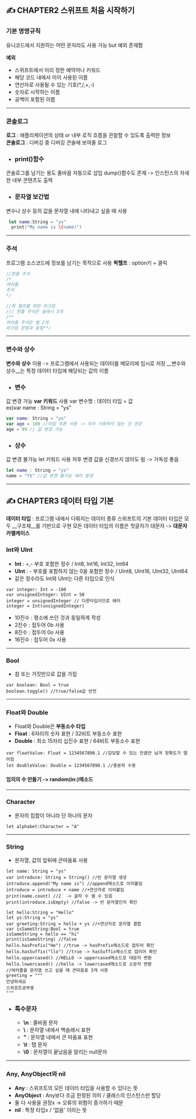 ## &#9997; CHAPTER2 스위프트 처음 시작하기

### 기본 명명규칙
유니코드에서 지원하는 어떤 문자라도 사용 가능 but 예외 존재함

__예외__
- 스위프트에서 미리 정한 예약어나 키워드
- 해당 코드 내에서 이미 사용된 이름
- 연산자로 사용될 수 있는 기호(*,/,+,-)
- 숫자로 시작하는 이름
- 공백이 포함된 이름
---
### 콘솔로그
__로그__ : 애플리케이션의 상태 or 내부 로직 흐름을 관찰할 수 있도록 출력한 정보  
__콘솔로그__ : 디버깅 중 디버깅 콘솔에 보여줄 로그

- ### print()함수
콘솔로그를 남기는 용도
줄바꿈 자동으로 삽입
dump()함수도 존재 -> 인스턴스의 자세한 내부 콘텐츠도 출력

- ### 문자열 보간법
변수나 상수 등의 값을 문자열 내에 나타내고 싶을 때 사용
```swift
 let name:String = "ys"
  print("My name is \(name)")
```
---

### 주석
프로그램 소스코드에 정보를 남기는 목적으로 사용
__퀵헬프__ : option키 + 클릭
```swift
//한줄 주석
/*
여러줄 
주석
*/
```
```swift
//퀵 헬프를 위한 마크업
/// 한줄 주석은 슬래시 3개
/**
여러줄 주석은 별 2개
마크업 문법과 동일**/
```
---

### 변수와 상수
__변수와 상수__ 이용 -> 프로그램에서 사용되는 데이터를 메모리에 임시로 저장
__변수와 상수__는 특정 데이터 타입에 해당되는 값의 이름
- ### 변수
값 변경 가능
__var 키워드__ 사용
var 변수명 : 데이터 타입 = 값   
ex)var name : String = "ys"
```swift
var name: String = "ys"
var age = 100 //타입 추론 사용 -> 자주 사용하지 않는 것 권장
age = 99 // 값 변경 가능
```
- ### 상수
값 변경 불가능
let 키워드 사용
차후 변경 값을 신경쓰지 않아도 됨 -> 가독성 좋음
```swift
let name : String = "ys"
name = "YS" //값 변경 불가능 에러 발생
```

---  
  
## &#9997; CHAPTER3 데이터 타입 기본

__데이터 타입__ : 프로그램 내에서 다뤄지는 데이터 종류
스위프트의 기본 데이터 타입은 모두 __구조체__를 기반으로 구현
모든 데이터 타입의 이름은 첫글자가 대문자 -> __대문자 카멜케이스__

### Int와 UInt
- __Int__ : +,- 부호 포함한 정수 / Int8, Int16, Int32, Int64 
- __UInt__ : - 부호를 포함하지 않는 0을 포함한 정수 / UInt8, UInt16, UInt32, UInt64
- 같은 정수라도 Int와 UInt는 다른 타입으로 인식
```
var integer: Int = -100
var unsignedInteger: UInt = 50
integer = unsignedInteger // 다른타입이므로 에러
integer = Int(unsignedInteger)
```

- 10진수 : 평소에 쓰던 것과 동일하게 작성
- 2진수 : 접두어 0b 사용
- 8진수 : 접두어 0o 사용
- 16진수 : 접두어 0x 사용

---

### Bool
- 참 또는 거짓만으로 값을 가짐
```
var boolean: Bool = true
boolean.toggle() //true/false값 반전
```
---

### Float와 Double
- Float와 Double은 __부동소수 타입__
- __Float__ : 6자리의 숫자 표현 / 32비트 부동소수 표현
- __Double__ : 최소 15자리 십진수 표현 / 64비트 부동소수 표현
```
var floatValue: Float = 1234567890.1 //감당할 수 있는 만큼만 남겨 정확도가 떨어짐
let doubleValue: Double = 1234567890.1 //충분히 수용
```

#### 임의의 수 만들기 -> __random(in:)메소드__

---

### Character
- 문자의 집합이 아니라 단 하나의 문자
```
let alphabet:Character = "A"
```

---

### String
- 문자열, 값의 앞뒤에 큰따옴표 사용
```
let name: String = "ys"
var introduce: String = String() //빈 문자열 생성
introduce.append("My name is") //append메소드로 이어붙임
introduce = introduce + name //+연산자로 이어붙임
print(name.count) //2  -> 글자 수 셀 수 있음
print(introduce.isEmpty) //false -> 빈 문자열인지 확인
```
```
let hello:String = "Hello"
let ys:String = "ys"
var greeting:String = hello + ys //+연산자로 문자열 결합
var isSameString:Bool = true
isSameString = hello == "hi"
print(isSameString) //false
hello.hasPrefix("He") //true -> hasPrefix메소드로 접두어 확인
hello.hasSuffix("llo") //true -> hasSuffix메소드로 접미어 확인
hello.uppercased() //HELLO -> uppercased메소드로 대문자 변환
hello.lowercased() //hello -> lowercased메소드로 소문자 변환
//여러줄을 문자열 쓰고 싶을 때 큰따옴표 3개 사용
greeting = """
안녕하세요
스위프트공부중
"""
```

 - ### 특수문자
    - __\n__ : 줄바꿈 문자
    - __\\__ : 문자열 내에서 백슬래시 표현
    - __\"__ : 문자열 내에서 큰 따옴표 표현
    - __\t__ : 탭 문자
    - __\0__ : 문자열이 끝났음을 알리는 null문자
    
---
    
### Any, AnyObject와 nil
- __Any__ : 스위프트의 모든 데이터 타입을 사용할 수 있다는 뜻
- __AnyObject__ : Any보다 조금 한정된 의미 / 클래스의 인스턴스만 할당
- 둘 다 사용을 권장x -> 오류의 위험이 증가하기 때문
- __nil__ : 특정 타입x / '없음' 이라는 뜻







